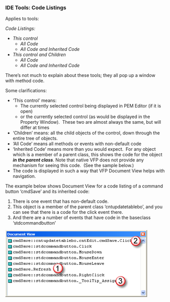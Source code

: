 ﻿### IDE Tools: Code Listings

Applies to tools:

_Code Listings:_

*   _This control_
    *   _All Code_
    *   _All Code and Inherited Code_
*   _This control and Children_
    *   _All Code_
    *   _All Code and Inherited Code_

There’s not much to explain about these tools; they all pop up a window with method code. 

Some clarifications:

*   ‘This control’ means:
    *   The currently selected control being displayed in PEM Editor (if it is open)
    *   or the currently selected control (as would be displayed in the Property Window).  These two are almost always the same, but will differ at times
*   ‘Children’ means: all the child objects of the control, down through the entire tree of objects.
*   ‘All Code’ means all methods or events with non-default code
*   ‘Inherited Code’ means more than you would expect.  For any object which is a member of a parent class, this shows the code for the object ***in the parent class***. Note that native VFP does not provide any mechanism for seeing this code.  (See the sample below.)
*   The code is displayed in such a way that VFP Document View helps with navigation.

The example below shows Document View for a code listing of a command button ‘cmdSave’ and its inherited code:

1.  There is one event that has non-default code.
2.  This object is a member of the parent class ‘cntupdatetablebo’, and you can see that there is a code for the click event there.
3.  And there are a number of events that have code in the baseclass ‘stdcommandbutton’

![](images/pemeditor_tools_code_listings_image_2.png)
